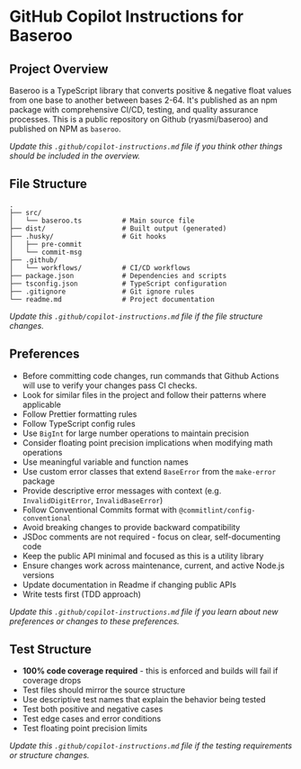 # GitHub Copilot Instructions for Baseroo

## Project Overview

Baseroo is a TypeScript library that converts positive & negative float values from one base to another between bases 2-64. It's published as an npm package with comprehensive CI/CD, testing, and quality assurance processes. This is a public repository on Github (ryasmi/baseroo) and published on NPM as `baseroo`.

_Update this `.github/copilot-instructions.md` file if you think other things should be included in the overview._

## File Structure

```
.
├── src/
│   └── baseroo.ts          # Main source file
├── dist/                   # Built output (generated)
├── .husky/                 # Git hooks
│   ├── pre-commit
│   └── commit-msg
├── .github/
│   └── workflows/          # CI/CD workflows
├── package.json            # Dependencies and scripts
├── tsconfig.json           # TypeScript configuration
├── .gitignore              # Git ignore rules
└── readme.md               # Project documentation
```

_Update this `.github/copilot-instructions.md` file if the file structure changes._

## Preferences

- Before committing code changes, run commands that Github Actions will use to verify your changes pass CI checks.
- Look for similar files in the project and follow their patterns where applicable
- Follow Prettier formatting rules
- Follow TypeScript config rules
- Use `BigInt` for large number operations to maintain precision
- Consider floating point precision implications when modifying math operations
- Use meaningful variable and function names
- Use custom error classes that extend `BaseError` from the `make-error` package
- Provide descriptive error messages with context (e.g. `InvalidDigitError`, `InvalidBaseError`)
- Follow Conventional Commits format with `@commitlint/config-conventional`
- Avoid breaking changes to provide backward compatibility
- JSDoc comments are not required - focus on clear, self-documenting code
- Keep the public API minimal and focused as this is a utility library
- Ensure changes work across maintenance, current, and active Node.js versions
- Update documentation in Readme if changing public APIs
- Write tests first (TDD approach)

_Update this `.github/copilot-instructions.md` file if you learn about new preferences or changes to these preferences._

## Test Structure

- **100% code coverage required** - this is enforced and builds will fail if coverage drops
- Test files should mirror the source structure
- Use descriptive test names that explain the behavior being tested
- Test both positive and negative cases
- Test edge cases and error conditions
- Test floating point precision limits

_Update this `.github/copilot-instructions.md` file if the testing requirements or structure changes._
